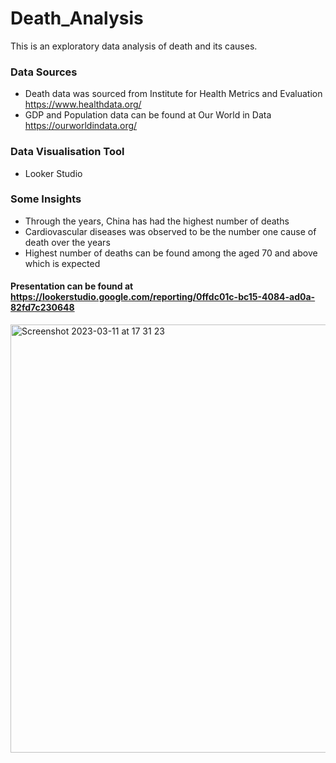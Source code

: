 # Death_Analysis
This is an exploratory data analysis of death and its causes.

### Data Sources
* Death data was sourced from Institute for Health Metrics and Evaluation https://www.healthdata.org/
* GDP and Population data can be found at Our World in Data https://ourworldindata.org/ 

### Data Visualisation Tool
* Looker Studio

### Some Insights
* Through the years, China has had the highest number of deaths 
* Cardiovascular diseases was observed to be the number one cause of death over the years
* Highest number of deaths can be found among the aged 70 and above which is expected



#### Presentation can be found at https://lookerstudio.google.com/reporting/0ffdc01c-bc15-4084-ad0a-82fd7c230648 


<img width="685" alt="Screenshot 2023-03-11 at 17 31 23" src="https://user-images.githubusercontent.com/63885338/224496146-6664e37d-a21b-4ad8-bee2-f5989fb17235.png">

